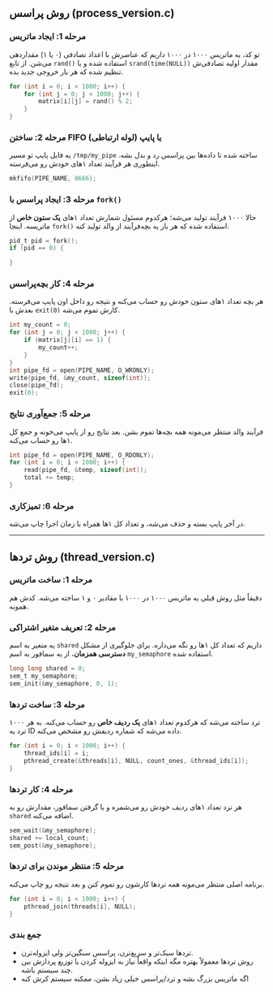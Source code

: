 ## **روش پراسس (process_version.c)**

### مرحله 1: ایجاد ماتریس

تو کد، یه ماتریس ۱۰۰۰ در ۱۰۰۰ داریم که عناصرش با اعداد تصادفی (۰ یا ۱) مقداردهی می‌شن. از تابع `rand()` استفاده شده و با `srand(time(NULL))` مقدار اولیه تصادفی‌ش تنظیم شده که هر بار خروجی جدید بده.

```c
for (int i = 0; i < 1000; i++) {
    for (int j = 0; j < 1000; j++) {
        matrix[i][j] = rand() % 2;
    }
}
```

### مرحله 2: ساختن FIFO یا پایپ (لوله ارتباطی)

یه فایل پایپ تو مسیر `/tmp/my_pipe` ساخته شده تا داده‌ها بین پراسس رد و بدل بشه. اینطوری هر فرآیند تعداد ۱های خودش رو می‌فرسته.

```c
mkfifo(PIPE_NAME, 0666);
```

### مرحله 3: ایجاد پراسس با `fork()`

حالا ۱۰۰۰ فرآیند تولید می‌شه؛ هرکدوم مسئول شمارش تعداد ۱های **یک ستون خاص** از ماتریسه. اینجا `fork()` استفاده شده که هر بار یه بچه‌فرآیند از والد تولید کنه.

```c
pid_t pid = fork();
if (pid == 0) {

}
```

### مرحله 4: کار بچه‌پراسس

هر بچه تعداد ۱های ستون خودش رو حساب می‌کنه و نتیجه رو داخل اون پایپ می‌فرسته. بعدش با `exit(0)` کارش تموم می‌شه.

```c
int my_count = 0;
for (int j = 0; j < 1000; j++) {
    if (matrix[j][i] == 1) {
        my_count++;
    }
}
int pipe_fd = open(PIPE_NAME, O_WRONLY);
write(pipe_fd, &my_count, sizeof(int));
close(pipe_fd);
exit(0);
```

### مرحله 5: جمع‌آوری نتایج

فرآیند والد منتظر می‌مونه همه بچه‌ها تموم بشن. بعد نتایج رو از پایپ می‌خونه و جمع کل ۱ها رو حساب می‌کنه.

```c
int pipe_fd = open(PIPE_NAME, O_RDONLY);
for (int i = 0; i < 1000; i++) {
    read(pipe_fd, &temp, sizeof(int));
    total += temp;
}
```

### مرحله 6: تمیزکاری

در آخر پایپ بسته و حذف می‌شه، و تعداد کل ۱ها همراه با زمان اجرا چاپ می‌شه.

---

## **روش تردها (thread_version.c)**

### مرحله 1: ساخت ماتریس

دقیقاً مثل روش قبلی یه ماتریس ۱۰۰۰ در ۱۰۰۰ با مقادیر ۰ و ۱ ساخته می‌شه. کدش هم همونه.

### مرحله 2: تعریف متغیر اشتراکی

یه متغیر به اسم `shared` داریم که تعداد کل ۱ها رو نگه می‌داره. برای جلوگیری از مشکل **دسترسی همزمان**، از یه سمافور به اسم `my_semaphore` استفاده شده.

```c
long long shared = 0;
sem_t my_semaphore;
sem_init(&my_semaphore, 0, 1);
```

### مرحله 3: ساخت تردها

۱۰۰۰ ترد ساخته می‌شه که هرکدوم تعداد ۱های **یک ردیف خاص** رو حساب می‌کنه. به هر ترد یه ID داده می‌شه که شماره ردیفش رو مشخص می‌کنه.

```c
for (int i = 0; i < 1000; i++) {
    thread_ids[i] = i;
    pthread_create(&threads[i], NULL, count_ones, &thread_ids[i]);
}
```

### مرحله 4: کار تردها

هر ترد تعداد ۱های ردیف خودش رو می‌شمره و با گرفتن سمافور، مقدارش رو به `shared` اضافه می‌کنه.

```c
sem_wait(&my_semaphore);
shared += local_count;
sem_post(&my_semaphore);
```

### مرحله 5: منتظر موندن برای تردها

برنامه اصلی منتظر می‌مونه همه تردها کارشون رو تموم کنن و بعد نتیجه رو چاپ می‌کنه.

```c
for (int i = 0; i < 1000; i++) {
    pthread_join(threads[i], NULL);
}
```

### **جمع بندی**

- تردها سبک‌تر و سریع‌ترن، پراسس سنگین‌تر ولی ایزوله‌ترن.
- روش تردها معمولاً بهتره مگه اینکه واقعاً نیاز به ایزوله کردن یا توزیع پردازش بین چند سیستم باشه.
- اگه ماتریس بزرگ بشه و ترد/پراسس خیلی زیاد بشن، ممکنه سیستم کرش کنه
